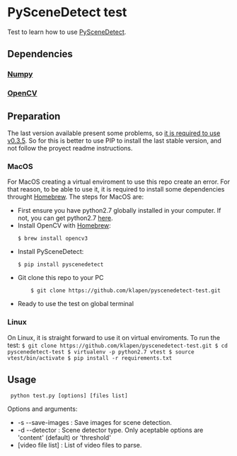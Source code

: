 # PySceneDetect test

Test to learn how to use [PySceneDetect](https://github.com/Breakthrough/PySceneDetect).

## Dependencies
### [Numpy](http://www.numpy.org)
### [OpenCV](https://opencv.org)

## Preparation

The last version available present some problems, so [it is required to use v0.3.5](https://github.com/Breakthrough/PySceneDetect/issues/32#issuecomment-309627736). So for this is better to use PIP to install the last stable version, and not follow the proyect readme instructions. 

### MacOS
For MacOS creating a virtual enviroment to use this repo create an error. For that reason, to be able to use it, it is required to install some dependencies throught [Homebrew](https://brew.sh). The steps for MacOS are:

* First ensure you have python2.7 globally installed in your computer. If not, you can get python2.7 [here](https://www.python.org).
* Install OpenCV with [Homebrew](https://brew.sh):
    ```
	$ brew install opencv3
    ```
* Install PySceneDetect:
    ```
	$ pip install pyscenedetect
    ```
* Git clone this repo to your PC
    ```
        $ git clone https://github.com/klapen/pyscenedetect-test.git
     ```
* Ready to use the test on global terminal

### Linux
On Linux, it is straight forward to use it on virtual enviroments. To run the test:
    ```
        $ git clone https://github.com/klapen/pyscenedetect-test.git
	$ cd pyscenedetect-test
	$ virtualenv -p python2.7 vtest
    	$ source vtest/bin/activate
    	$ pip install -r requirements.txt
    ```

## Usage

   ```
	python test.py [options] [files list]
   ```
   Options and arguments:
   * -s --save-images  : Save images for scene detection.
   * -d --detector     : Scene detector type. Only aceptable options are 'content' (default) or 'threshold'
   * [video file list] : List of video files to parse.
